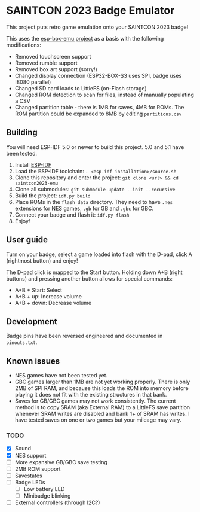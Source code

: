# SAINTCON 2023 Badge Emulator

This project puts retro game emulation onto your SAINTCON 2023 badge!

This uses the [esp-box-emu project](https://github.com/esp-cpp/esp-box-emu) as a basis with the following modifications:
- Removed touchscreen support
- Removed rumble support
- Removed box art support (sorry!)
- Changed display connection (ESP32-BOX-S3 uses SPI, badge uses I8080 parallel)
- Changed SD card loads to LittleFS (on-Flash storage)
- Changed ROM detection to scan for files, instead of manually populating a CSV
- Changed partition table - there is 1MB for saves, 4MB for ROMs. The ROM partition could be expanded to 8MB by editing `partitions.csv`

## Building

You will need ESP-IDF 5.0 or newer to build this project. 5.0 and 5.1 have been tested.

1. Install [ESP-IDF](https://docs.espressif.com/projects/esp-idf/en/latest/esp32/get-started/)
2. Load the ESP-IDF toolchain: `. <esp-idf installation>/source.sh`
3. Clone this repository and enter the project: `git clone <url> && cd saintcon2023-emu`
4. Clone all submodules: `git submodule update --init --recursive`
5. Build the project: `idf.py build`
6. Place ROMs in the `flash_data` directory. They need to have `.nes` extensions for NES games, `.gb` for GB and `.gbc` for GBC.
7. Connect your badge and flash it: `idf.py flash`
8. Enjoy!

## User guide

Turn on your badge, select a game loaded into flash with the D-pad, click A (rightmost button) and enjoy!

The D-pad click is mapped to the Start button.
Holding down A+B (right buttons) and pressing another button allows for special commands:
- A+B + Start: Select
- A+B + up: Increase volume
- A+B + down: Decrease volume

## Development

Badge pins have been reversed engineered and documented in `pinouts.txt`.

## Known issues

- NES games have not been tested yet.
- GBC games larger than 1MB are not yet working properly. There is only 2MB of SPI RAM, and because this loads the ROM into memory before playing it does not fit with the existing structures in that bank.
- Saves for GB/GBC games may not work consistently. The current method is to copy SRAM (aka External RAM) to a LittleFS save partition whenever SRAM writes are disabled and bank 1+ of SRAM has writes. I have tested saves on one or two games but your mileage may vary.

### TODO
- [X] Sound
- [X] NES support
- [ ] More expansive GB/GBC save testing
- [ ] 2MB ROM support
- [ ] Savestates
- [ ] Badge LEDs
  - [ ] Low battery LED
  - [ ] Minibadge blinking
- [ ] External controllers (through I2C?)
